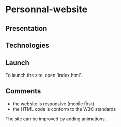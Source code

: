 # Personnal-website
## Presentation

## Technologies


## Launch
To launch the site, open 'index.html'.

## Comments
* the website is responsive (mobile first)
* the HTML code is conform to the W3C standards

The site can be improved by adding animations.
